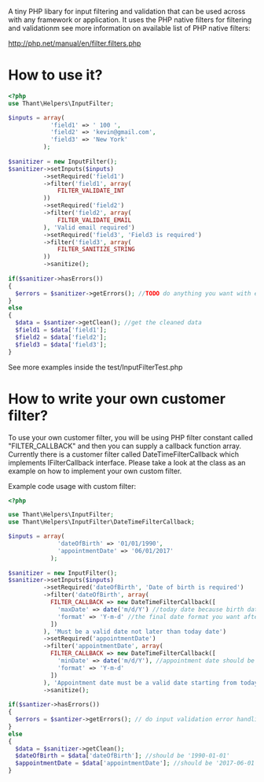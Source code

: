 A tiny PHP libary for input filtering and validation that can be used across with any framework or application. It uses the PHP native filters for filtering and validationm see more information on available list of PHP native filters:

http://php.net/manual/en/filter.filters.php


How to use it?
==============

```php
<?php
use Thant\Helpers\InputFilter;

$inputs = array(
            'field1' => ' 100 ',
            'field2' => 'kevin@gmail.com',
            'field3' => 'New York'
          );
                          
$sanitizer = new InputFilter();
$sanitizer->setInputs($inputs)
          ->setRequired('field1')
          ->filter('field1', array(
              FILTER_VALIDATE_INT
          ))
          ->setRequired('field2')
          ->filter('field2', array(
              FILTER_VALIDATE_EMAIL
          ), 'Valid email required')
          ->setRequired('field3', 'Field3 is required')
          ->filter('field3', array(
              FILTER_SANITIZE_STRING
          ))
          ->sanitize();
          
if($sanitizer->hasErrors())
{
  $errors = $sanitizer->getErrors(); //TODO do anything you want with error list failed for validation and filtering
}
else
{
  $data = $santizer->getClean(); //get the cleaned data
  $field1 = $data['field1'];
  $field2 = $data['field2'];
  $field3 = $data['field3'];
}

```

See more examples inside the test/InputFilterTest.php


How to write your own customer filter?
======================================

To use your own customer filter, you will be using PHP filter constant called "FILTER_CALLBACK" and then you can supply a callback function array. 
Currently there is a customer filter called DateTimeFilterCallback which implements IFilterCallback interface. Please take a look at the class as an example on how to implement your own custom filter.
 
Example code usage with custom filter:

```php
<?php

use Thant\Helpers\InputFilter;
use Thant\Helpers\InputFilter\DateTimeFilterCallback;

$inputs = array(
              'dateOfBirth' => '01/01/1990',
              'appointmentDate' => '06/01/2017'
            );
                            
$sanitizer = new InputFilter();
$sanitizer->setInputs($inputs)
          ->setRequired('dateOfBirth', 'Date of birth is required')
          ->filter('dateOfBirth', array(
            FILTER_CALLBACK => new DateTimeFilterCallback([
              'maxDate' => date('m/d/Y') //today date because birth date should be later than today,
              'format' => 'Y-m-d' //the final date format you want after filtering and validation pass
            ])
          ), 'Must be a valid date not later than today date')
          ->setRequired('appointmentDate')
          ->filter('appointmentDate', array(
            FILTER_CALLBACK => new DateTimeFilterCallback([
              'minDate' => date('m/d/Y'), //appointment date should be today or in the future
              'format' => 'Y-m-d'
            ])
          ), 'Appointment date must be a valid date starting from today')
          ->sanitize();
          
if($santizer->hasErrors())
{
  $errors = $santizer->getErrors(); // do input validation error handling 
}
else
{
  $data = $sanitizer->getClean();
  $dateOfBirth = $data['dateOfBirth']; //should be '1990-01-01'
  $appointmentDate = $data['appointmentDate']; //should be '2017-06-01'
}
```
